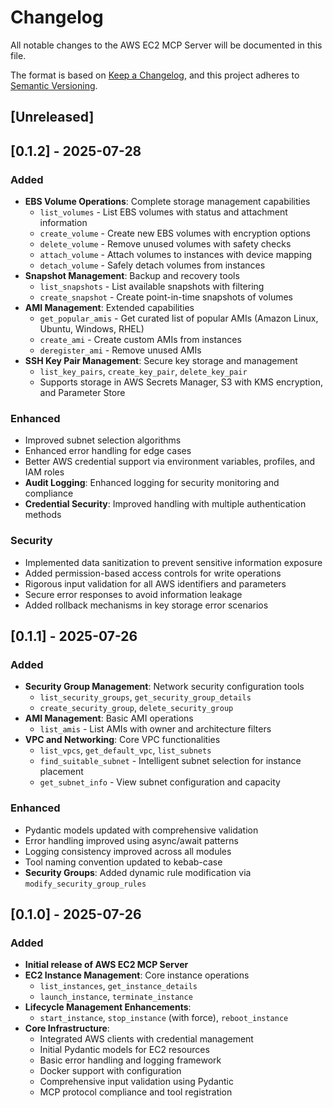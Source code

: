 # Changelog

All notable changes to the AWS EC2 MCP Server will be documented in this file.

The format is based on [Keep a Changelog](https://keepachangelog.com/en/1.0.0/),
and this project adheres to [Semantic Versioning](https://semver.org/spec/v2.0.0.html).

## [Unreleased]

## [0.1.2] - 2025-07-28

### Added
- **EBS Volume Operations**: Complete storage management capabilities
  - `list_volumes` - List EBS volumes with status and attachment information
  - `create_volume` - Create new EBS volumes with encryption options
  - `delete_volume` - Remove unused volumes with safety checks
  - `attach_volume` - Attach volumes to instances with device mapping
  - `detach_volume` - Safely detach volumes from instances
- **Snapshot Management**: Backup and recovery tools
  - `list_snapshots` - List available snapshots with filtering
  - `create_snapshot` - Create point-in-time snapshots of volumes
- **AMI Management**: Extended capabilities
  - `get_popular_amis` - Get curated list of popular AMIs (Amazon Linux, Ubuntu, Windows, RHEL)
  - `create_ami` - Create custom AMIs from instances
  - `deregister_ami` - Remove unused AMIs
- **SSH Key Pair Management**: Secure key storage and management
  - `list_key_pairs`, `create_key_pair`, `delete_key_pair`
  - Supports storage in AWS Secrets Manager, S3 with KMS encryption, and Parameter Store

### Enhanced
- Improved subnet selection algorithms
- Enhanced error handling for edge cases
- Better AWS credential support via environment variables, profiles, and IAM roles
- **Audit Logging**: Enhanced logging for security monitoring and compliance
- **Credential Security**: Improved handling with multiple authentication methods

### Security
- Implemented data sanitization to prevent sensitive information exposure
- Added permission-based access controls for write operations
- Rigorous input validation for all AWS identifiers and parameters
- Secure error responses to avoid information leakage
- Added rollback mechanisms in key storage error scenarios

## [0.1.1] - 2025-07-26

### Added
- **Security Group Management**: Network security configuration tools
  - `list_security_groups`, `get_security_group_details`
  - `create_security_group`, `delete_security_group`
- **AMI Management**: Basic AMI operations
  - `list_amis` - List AMIs with owner and architecture filters
- **VPC and Networking**: Core VPC functionalities
  - `list_vpcs`, `get_default_vpc`, `list_subnets`
  - `find_suitable_subnet` - Intelligent subnet selection for instance placement
  - `get_subnet_info` - View subnet configuration and capacity

### Enhanced
- Pydantic models updated with comprehensive validation
- Error handling improved using async/await patterns
- Logging consistency improved across all modules
- Tool naming convention updated to kebab-case
- **Security Groups**: Added dynamic rule modification via `modify_security_group_rules`

## [0.1.0] - 2025-07-26

### Added
- **Initial release of AWS EC2 MCP Server**
- **EC2 Instance Management**: Core instance operations
  - `list_instances`, `get_instance_details`
  - `launch_instance`, `terminate_instance`
- **Lifecycle Management Enhancements**:
  - `start_instance`, `stop_instance` (with force), `reboot_instance`
- **Core Infrastructure**:
  - Integrated AWS clients with credential management
  - Initial Pydantic models for EC2 resources
  - Basic error handling and logging framework
  - Docker support with configuration
  - Comprehensive input validation using Pydantic
  - MCP protocol compliance and tool registration
